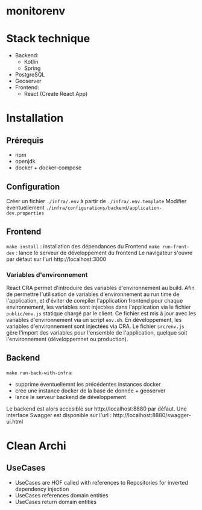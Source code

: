 # monitorenv


# Stack technique
- Backend: 
  - Kotlin 
  - Spring 
- PostgreSQL 
- Geoserver
- Frontend:
  - React (Create React App)

# Installation

## Prérequis
- npm
- openjdk
- docker + docker-compose

## Configuration

Créer un fichier `./infra/.env` à partir de `./infra/.env.template`
Modifier éventuellement `./infra/configurations/backend/application-dev.properties`

## Frontend

`make install` : installation des dépendances du Frontend
`make run-front-dev` : lance le serveur de développement du frontend
Le navigateur s'ouvre par défaut sur l'url http://localhost:3000

### Variables d'environnement
React CRA permet d'introduire des variables d'environnement au build.
Afin de permettre l'utilisation de variables d'environnement au run time de l'application, et d'éviter de compiler l'application frontend pour chaque environnement, les variables sont injectées dans l'application via le fichier `public/env.js` statique chargé par le client. Ce fichier est mis à jour avec les variables d'environnement via un script `env.sh`.
En développement, les variables d'environnement sont injectées via CRA. Le fichier `src/env.js` gère l'import des variables pour l'ensemble de l'application, quelque soit l'environnement (développemnet ou production).

## Backend

`make run-back-with-infra`: 
  - supprime éventuellemnt les précédentes instances docker
  - crée une instance docker de la base de donnée + geoserver
  - lance le serveur backend de développement

Le backend est alors accesible sur http://localhost:8880 par défaut.
Une interface Swagger est disponible sur l'url : http://localhost:8880/swagger-ui.html
# Clean Archi
## UseCases
- UseCases are HOF called with references to Repositories for inverted dependency injection
- UseCases references domain entities
- UseCases return domain entities

